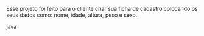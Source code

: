 Esse projeto foi feito para o cliente criar sua ficha de cadastro colocando os seus dados como: nome, idade, altura, peso e sexo.

java
